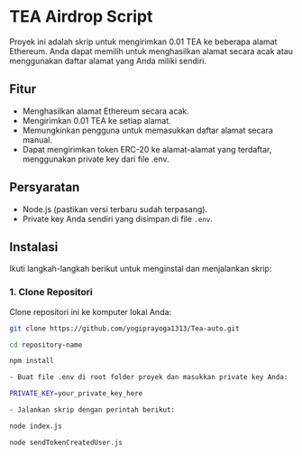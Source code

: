 # TEA Airdrop Script

Proyek ini adalah skrip untuk mengirimkan 0.01 TEA ke beberapa alamat Ethereum. Anda dapat memilih untuk menghasilkan alamat secara acak atau menggunakan daftar alamat yang Anda miliki sendiri.

## Fitur

- Menghasilkan alamat Ethereum secara acak.
- Mengirimkan 0.01 TEA ke setiap alamat.
- Memungkinkan pengguna untuk memasukkan daftar alamat secara manual.
- Dapat mengirimkan token ERC-20 ke alamat-alamat yang terdaftar, menggunakan private key dari file .env.

## Persyaratan

- Node.js (pastikan versi terbaru sudah terpasang).
- Private key Anda sendiri yang disimpan di file `.env`.

## Instalasi

Ikuti langkah-langkah berikut untuk menginstal dan menjalankan skrip:

### 1. Clone Repositori

Clone repositori ini ke komputer lokal Anda:

```bash
git clone https://github.com/yogiprayoga1313/Tea-auto.git

cd repository-name

npm install

- Buat file .env di root folder proyek dan masukkan private key Anda:

PRIVATE_KEY=your_private_key_here

- Jalankan skrip dengan perintah berikut:

node index.js

node sendTokenCreatedUser.js
